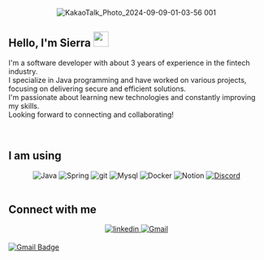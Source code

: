 
<div align=center>

![KakaoTalk_Photo_2024-09-09-01-03-56 001](https://github.com/user-attachments/assets/11f06c6d-87df-44cf-be0c-410b1c1e602a)

	
</div>

## Hello, I'm Sierra <img src="/src/wave.gif" height="30px"> 
I'm a software developer with about 3 years of experience in the fintech industry. <br>
I specialize in Java programming and have worked on various projects, focusing on delivering secure and efficient solutions. <br>
I'm passionate about learning new technologies and constantly improving my skills. <br>
Looking forward to connecting and collaborating! <br>

<br>


## I am using
<div align="center">
  <img alt="Java" src="https://img.shields.io/badge/Java-ED8B00?style=for-the-badge&logo=java&logoColor=white" />
  <img alt="Spring" src="https://img.shields.io/badge/spring-%236DB33F.svg?style=for-the-badge&logo=spring&logoColor=white" />
  <img alt="git" src="https://img.shields.io/badge/-Git-F05032?style=for-the-badge&logo=git&logoColor=white" />
  <img alt="Mysql" src="https://img.shields.io/badge/MySQL-00000F?style=for-the-badge&logo=mysql&logoColor=white" />
  <img alt="Docker" src="https://img.shields.io/badge/docker-%230db7ed.svg?style=for-the-badge&logo=docker&logoColor=white" />
  <img alt="Notion" src="https://img.shields.io/badge/Notion-%23000000.svg?style=for-the-badge&logo=notion&logoColor=white" />
  <a href="https://discordapp.com/users/240841326386610177/"><img alt="Discord" src="https://img.shields.io/badge/Discord-7289DA?style=for-the-badge&logo=discord&logoColor=white" /></a>
</div>
<br/> 

## Connect with me  
<div align="center">
<a href="www.linkedin.com/in/sierra-jang" target="_blank">
<img src=https://img.shields.io/badge/linkedin-%230077B5.svg?style=for-the-badge&logo=linkedin&logoColor=white alt=linkedin style="margin-bottom: 5px;" />
</a>
</a>
<a href="sierra.jang.tech@gmail.com" target="_blank">
<img src=https://img.shields.io/badge/Gmail-D14836?style=for-the-badge&logo=gmail&logoColor=white alt=Gmail style="margin-bottom: 5px;" />
</a>  
</div>  
  

[![Gmail Badge](https://img.shields.io/badge/Gmail-d14836?style=flat-square&logo=Gmail&logoColor=white&link=mailto:actin45@gmail.com)](mailto:actin45@gmail.com)
